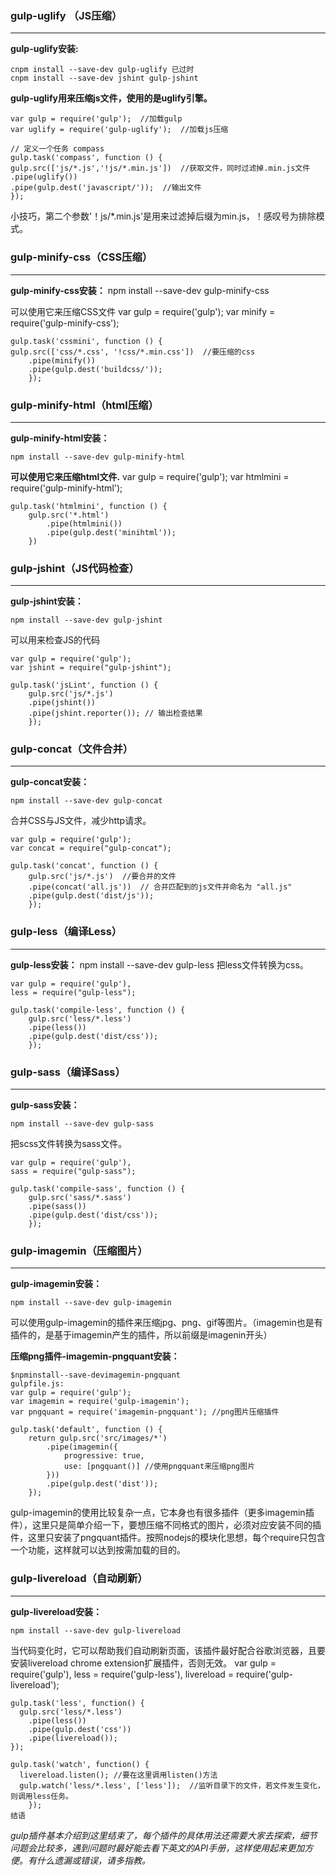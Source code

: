 

###  gulp-uglify （JS压缩）
 * * * *
 
**gulp-uglify安装:**


	cnpm install --save-dev gulp-uglify 已过时
	cnpm install --save-dev jshint gulp-jshint
	
		 
**gulp-uglify用来压缩js文件，使用的是uglify引擎。** 

	var gulp = require('gulp');  //加载gulp
	var uglify = require('gulp-uglify');  //加载js压缩

	// 定义一个任务 compass
	gulp.task('compass', function () {
	gulp.src(['js/*.js','!js/*.min.js'])  //获取文件，同时过滤掉.min.js文件
	.pipe(uglify())
	.pipe(gulp.dest('javascript/'));  //输出文件
	});
    
	
小技巧，第二个参数'！js/*.min.js'是用来过滤掉后缀为min.js，！感叹号为排除模式。

###  gulp-minify-css（CSS压缩）

 * * * *
 
**gulp-minify-css安装：**
    npm install --save-dev gulp-minify-css
	
可以使用它来压缩CSS文件
	var gulp = require('gulp');
	var minify = require('gulp-minify-css');

	gulp.task('cssmini', function () {
	gulp.src(['css/*.css', '!css/*.min.css'])  //要压缩的css
		.pipe(minify())
		.pipe(gulp.dest('buildcss/'));
		});
	
	
###  gulp-minify-html（html压缩）

 * * * *
 
**gulp-minify-html安装：**

    npm install --save-dev gulp-minify-html
	
**可以使用它来压缩html文件.**
	var gulp = require('gulp');
	var htmlmini = require('gulp-minify-html');

	gulp.task('htmlmini', function () {
		gulp.src('*.html')
			.pipe(htmlmini())
			.pipe(gulp.dest('minihtml'));
		})
		
###  gulp-jshint（JS代码检查）

 * * * *
 
**gulp-jshint安装：**

    npm install --save-dev gulp-jshint
	
可以用来检查JS的代码

	var gulp = require('gulp');
	var jshint = require("gulp-jshint");

	gulp.task('jsLint', function () {
		gulp.src('js/*.js')
		.pipe(jshint())
		.pipe(jshint.reporter()); // 输出检查结果
		});
	
###  gulp-concat（文件合并）
	
 * * * *
**gulp-concat安装：**

    npm install --save-dev gulp-concat	
	
合并CSS与JS文件，减少http请求。

	var gulp = require('gulp');
	var concat = require("gulp-concat");

	gulp.task('concat', function () {
		gulp.src('js/*.js')  //要合并的文件
		.pipe(concat('all.js'))  // 合并匹配到的js文件并命名为 "all.js"
		.pipe(gulp.dest('dist/js'));
		});
	
###  gulp-less（编译Less）

 * * * *
 
**gulp-less安装：**
    npm install --save-dev gulp-less
把less文件转换为css。

	var gulp = require('gulp'),
	less = require("gulp-less");

	gulp.task('compile-less', function () {
		gulp.src('less/*.less')
		.pipe(less())
		.pipe(gulp.dest('dist/css'));
		});
	
	
###  gulp-sass（编译Sass）

 * * * *
 
**gulp-sass安装：**

    npm install --save-dev gulp-sass
	
把scss文件转换为sass文件。

	var gulp = require('gulp'),
	sass = require("gulp-sass");

	gulp.task('compile-sass', function () {
		gulp.src('sass/*.sass')
		.pipe(sass())
		.pipe(gulp.dest('dist/css'));
		});
	
	
###  gulp-imagemin（压缩图片）

 * * * *
**gulp-imagemin安装：**

    npm install --save-dev gulp-imagemin
	
可以使用gulp-imagemin的插件来压缩jpg、png、gif等图片。（imagemin也是有插件的，是基于imagemin产生的插件，所以前缀是imagenin开头）

**压缩png插件-imagemin-pngquant安装：**


	$npminstall--save-devimagemin-pngquant
	gulpfile.js:
	var gulp = require('gulp');
	var imagemin = require('gulp-imagemin');
	var pngquant = require('imagemin-pngquant'); //png图片压缩插件

	gulp.task('default', function () {
		return gulp.src('src/images/*')
			.pipe(imagemin({
				progressive: true,
				use: [pngquant()] //使用pngquant来压缩png图片
			}))
			.pipe(gulp.dest('dist'));
		});
	
	
gulp-imagemin的使用比较复杂一点，它本身也有很多插件（更多imagemin插件），这里只是简单介绍一下，要想压缩不同格式的图片，必须对应安装不同的插件，这里只安装了pngquant插件。按照nodejs的模块化思想，每个require只包含一个功能，这样就可以达到按需加载的目的。


###  gulp-livereload（自动刷新）

 * * * *
 
**gulp-livereload安装：**

    npm install --save-dev gulp-livereload
	
当代码变化时，它可以帮助我们自动刷新页面，该插件最好配合谷歌浏览器，且要安装livereload chrome extension扩展插件，否则无效。
	var gulp = require('gulp'),
	less = require('gulp-less'),
	livereload = require('gulp-livereload');

	gulp.task('less', function() {
	  gulp.src('less/*.less')
		.pipe(less())
		.pipe(gulp.dest('css'))
		.pipe(livereload());
	});

	gulp.task('watch', function() {
	  livereload.listen(); //要在这里调用listen()方法
	  gulp.watch('less/*.less', ['less']);  //监听目录下的文件，若文件发生变化，则调用less任务。
		});
	结语

*gulp插件基本介绍到这里结束了，每个插件的具体用法还需要大家去探索，细节问题会比较多，遇到问题时最好能去看下英文的API手册，这样使用起来更加方便。有什么遗漏或错误，请多指教。*
	
	
	
	
	
	
	
	
	
	
	
	
	
	
	
	
	
	
	
	
	
	
	
	
